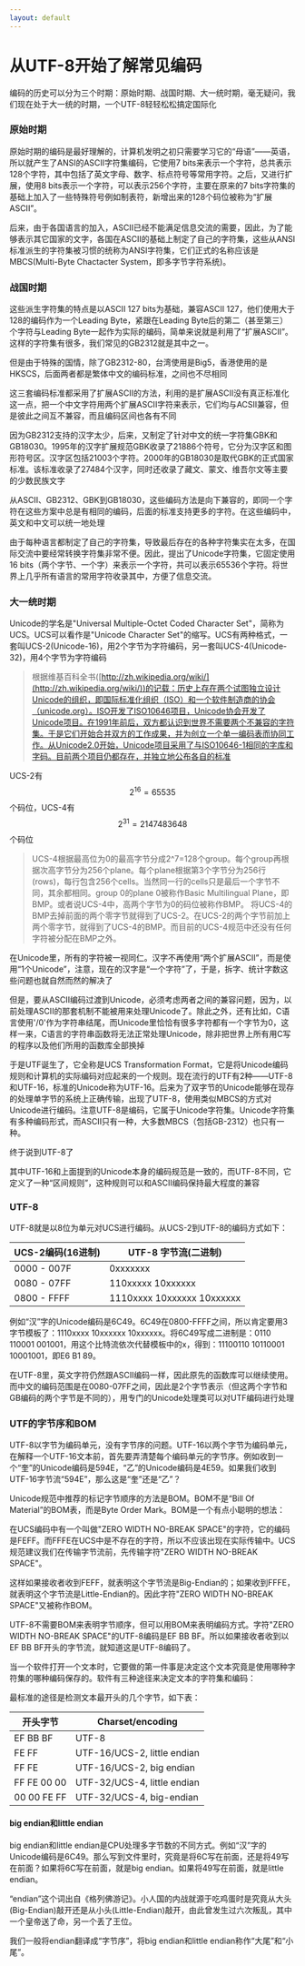 ```yaml
---
layout: default
---
```

从UTF-8开始了解常见编码
===========

编码的历史可以分为三个时期：原始时期、战国时期、大一统时期，毫无疑问，我们现在处于大一统的时期，一个UTF-8轻轻松松搞定国际化

### 原始时期

原始时期的编码是最好理解的，计算机发明之初只需要学习它的“母语”——英语，所以就产生了ANSI的ASCII字符集编码，它使用7 bits来表示一个字符，总共表示128个字符，其中包括了英文字母、数字、标点符号等常用字符。之后，又进行扩展，使用8 bits表示一个字符，可以表示256个字符，主要在原来的7 bits字符集的基础上加入了一些特殊符号例如制表符，新增出来的128个码位被称为“扩展ASCII”。

后来，由于各国语言的加入，ASCII已经不能满足信息交流的需要，因此，为了能够表示其它国家的文字，各国在ASCII的基础上制定了自己的字符集，这些从ANSI标准派生的字符集被习惯的统称为ANSI字符集，它们正式的名称应该是MBCS(Multi-Byte Chactacter System，即多字节字符系统)。

### 战国时期

这些派生字符集的特点是以ASCII 127 bits为基础，兼容ASCII 127，他们使用大于128的编码作为一个Leading Byte，紧跟在Leading Byte后的第二（甚至第三）个字符与Leading Byte一起作为实际的编码，简单来说就是利用了“扩展ASCII”。这样的字符集有很多，我们常见的GB2312就是其中之一。

但是由于特殊的国情，除了GB2312-80，台湾使用是Big5，香港使用的是HKSCS，后面两者都是繁体中文的编码标准，之间也不尽相同

这三套编码标准都采用了扩展ASCII的方法，利用的是扩展ASCII没有真正标准化这一点，把一个中文字符用两个扩展ASCII字符来表示，它们均与ACSII兼容，但是彼此之间互不兼容，而且编码区间也各有不同

因为GB2312支持的汉字太少，后来，又制定了针对中文的统一字符集GBK和GB18030。1995年的汉字扩展规范GBK收录了21886个符号，它分为汉字区和图形符号区。汉字区包括21003个字符。2000年的GB18030是取代GBK的正式国家标准。该标准收录了27484个汉字，同时还收录了藏文、蒙文、维吾尔文等主要的少数民族文字

从ASCII、GB2312、GBK到GB18030，这些编码方法是向下兼容的，即同一个字符在这些方案中总是有相同的编码，后面的标准支持更多的字符。在这些编码中，英文和中文可以统一地处理

由于每种语言都制定了自己的字符集，导致最后存在的各种字符集实在太多，在国际交流中要经常转换字符集非常不便。因此，提出了Unicode字符集，它固定使用16 bits（两个字节、一个字）来表示一个字符，共可以表示65536个字符。将世界上几乎所有语言的常用字符收录其中，方便了信息交流。

### 大一统时期

Unicode的学名是"Universal Multiple-Octet Coded Character Set"，简称为UCS。UCS可以看作是"Unicode
Character Set"的缩写。UCS有两种格式，一套叫UCS-2(Unicode-16)，用2个字节为字符编码，另一套叫UCS-4(Unicode-32)，用4个字节为字符编码

> 根据维基百科全书([http://zh.wikipedia.org/wiki/](http://zh.wikipedia.org/wiki/))的记载：历史上存在两个试图独立设计Unicode的组织，即国际标准化组织（ISO）和一个软件制造商的协会（unicode.org）。ISO开发了ISO10646项目，Unicode协会开发了Unicode项目。在1991年前后，双方都认识到世界不需要两个不兼容的字符集。于是它们开始合并双方的工作成果，并为创立一个单一编码表而协同工作。从Unicode2.0开始，Unicode项目采用了与ISO10646-1相同的字库和字码。目前两个项目仍都存在，并独立地公布各自的标准

UCS-2有
$$2^{16}=65535$$
个码位，UCS-4有
$$2^{31}=2147483648$$
个码位

> UCS-4根据最高位为0的最高字节分成2^7=128个group。每个group再根据次高字节分为256个plane。每个plane根据第3个字节分为256行(rows)，每行包含256个cells。当然同一行的cells只是最后一个字节不同，其余都相同。group 0的plane 0被称作Basic Multilingual Plane，即BMP。或者说UCS-4中，高两个字节为0的码位被称作BMP。
> 将UCS-4的BMP去掉前面的两个零字节就得到了UCS-2。在UCS-2的两个字节前加上两个零字节，就得到了UCS-4的BMP。而目前的UCS-4规范中还没有任何字符被分配在BMP之外。

在Unicode里，所有的字符被一视同仁。汉字不再使用“两个扩展ASCII”，而是使用“1个Unicode”，注意，现在的汉字是“一个字符”了，于是，拆字、统计字数这些问题也就自然而然的解决了

但是，要从ASCII编码过渡到Unicode，必须考虑两者之间的兼容问题，因为，以前处理ASCII的那套机制不能被用来处理Unicode了。除此之外，还有比如，C语言使用'/0'作为字符串结尾，而Unicode里恰恰有很多字符都有一个字节为0，这样一来，C语言的字符串函数将无法正常处理Unicode，除非把世界上所有用C写的程序以及他们所用的函数库全部换掉

于是UTF诞生了，它全称是UCS Transformation Format，它是将Unicode编码规则和计算机的实际编码对应起来的一个规则。现在流行的UTF有2种——UTF-8和UTF-16，标准的Unicode称为UTF-16。后来为了双字节的Unicode能够在现存的处理单字节的系统上正确传输，出现了UTF-8，使用类似MBCS的方式对Unicode进行编码。注意UTF-8是编码，它属于Unicode字符集。Unicode字符集有多种编码形式，而ASCII只有一种，大多数MBCS（包括GB-2312）也只有一种。

终于说到UTF-8了

其中UTF-16和上面提到的Unicode本身的编码规范是一致的，而UTF-8不同，它定义了一种“区间规则”，这种规则可以和ASCII编码保持最大程度的兼容

### UTF-8

UTF-8就是以8位为单元对UCS进行编码。从UCS-2到UTF-8的编码方式如下：

| UCS-2编码(16进制)| UTF-8 字节流(二进制)|
|---|---|
| 0000 - 007F| 0xxxxxxx|
| 0080 - 07FF | 110xxxxx 10xxxxxx|
| 0800 - FFFF| 1110xxxx 10xxxxxx 10xxxxxx|

例如“汉”字的Unicode编码是6C49。6C49在0800-FFFF之间，所以肯定要用3字节模板了：1110xxxx 10xxxxxx 10xxxxxx。将6C49写成二进制是：0110 110001 001001，用这个比特流依次代替模板中的x，得到：11100110 10110001 10001001，即E6 B1 89。

在UTF-8里，英文字符仍然跟ASCII编码一样，因此原先的函数库可以继续使用。而中文的编码范围是在0080-07FF之间，因此是2个字节表示（但这两个字节和GB编码的两个字节是不同的），用专门的Unicode处理类可以对UTF编码进行处理

### UTF的字节序和BOM

UTF-8以字节为编码单元，没有字节序的问题。UTF-16以两个字节为编码单元，在解释一个UTF-16文本前，首先要弄清楚每个编码单元的字节序。例如收到一个“奎”的Unicode编码是594E，“乙”的Unicode编码是4E59。如果我们收到UTF-16字节流“594E”，那么这是“奎”还是“乙”？

Unicode规范中推荐的标记字节顺序的方法是BOM。BOM不是“Bill Of Material”的BOM表，而是Byte Order Mark。BOM是一个有点小聪明的想法：

在UCS编码中有一个叫做"ZERO WIDTH NO-BREAK SPACE"的字符，它的编码是FEFF。而FFFE在UCS中是不存在的字符，所以不应该出现在实际传输中。UCS规范建议我们在传输字节流前，先传输字符"ZERO WIDTH NO-BREAK SPACE"。

这样如果接收者收到FEFF，就表明这个字节流是Big-Endian的；如果收到FFFE，就表明这个字节流是Little-Endian的。因此字符"ZERO WIDTH NO-BREAK SPACE"又被称作BOM。

UTF-8不需要BOM来表明字节顺序，但可以用BOM来表明编码方式。字符"ZERO WIDTH NO-BREAK SPACE"的UTF-8编码是EF BB BF。所以如果接收者收到以EF BB BF开头的字节流，就知道这是UTF-8编码了。

当一个软件打开一个文本时，它要做的第一件事是决定这个文本究竟是使用哪种字符集的哪种编码保存的。软件有三种途径来决定文本的字符集和编码：

最标准的途径是检测文本最开头的几个字节，如下表：

| 开头字节| Charset/encoding|
|---|---|
| EF BB BF| UTF-8|
| FE FF| UTF-16/UCS-2, little endian |
| FF FE| UTF-16/UCS-2, big endian|
| FF FE 00 00| UTF-32/UCS-4, little endian|
| 00 00 FE FF| UTF-32/UCS-4, big-endian|


#### big endian和little endian

big endian和little endian是CPU处理多字节数的不同方式。例如“汉”字的Unicode编码是6C49。那么写到文件里时，究竟是将6C写在前面，还是将49写在前面？如果将6C写在前面，就是big endian。如果将49写在前面，就是little endian。

“endian”这个词出自《格列佛游记》。小人国的内战就源于吃鸡蛋时是究竟从大头(Big-Endian)敲开还是从小头(Little-Endian)敲开，由此曾发生过六次叛乱，其中一个皇帝送了命，另一个丢了王位。

我们一般将endian翻译成“字节序”，将big endian和little endian称作“大尾”和“小尾”。




